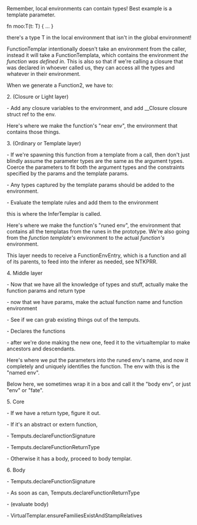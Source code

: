 Remember, local environments can contain types! Best example is a
template parameter.

fn moo:T(t: T) { ... }

there\'s a type T in the local environment that isn\'t in the global
environment!

FunctionTemplar intentionally doesn\'t take an environment from the
caller, instead it will take a FunctionTemplata, which contains the
environment *the function was defined in*. This is also so that if
we\'re calling a closure that was declared in whoever called us, they
can access all the types and whatever in their environment.

When we generate a Function2, we have to:

2\. (Closure or Light layer)

\- Add any closure variables to the environment, and add \_\_Closure
closure struct ref to the env.

Here\'s where we make the function\'s \"near env\", the environment that
contains those things.

3\. (Ordinary or Template layer)

\- If we\'re spawning this function from a template from a call, then
don\'t just blindly assume the parameter types are the same as the
argument types. Coerce the parameters to fit both the argument types and
the constraints specified by the params and the template params.

\- Any types captured by the template params should be added to the
environment.

\- Evaluate the template rules and add them to the environment

this is where the InferTemplar is called.

Here\'s where we make the function\'s \"runed env\", the environment
that contains all the templatas from the runes in the prototype. We\'re
also going from the *function template\'s* environment to the actual
*function\'s* environment.

This layer needs to receive a FunctionEnvEntry, which is a function and
all of its parents, to feed into the inferer as needed, see NTKPRR.

4\. Middle layer

\- Now that we have all the knowledge of types and stuff, actually make
the function params and return type

\- now that we have params, make the actual function name and function
environment

\- See if we can grab existing things out of the temputs.

\- Declares the functions

\- after we\'re done making the new one, feed it to the virtualtemplar
to make ancestors and descendants.

Here\'s where we put the parameters into the runed env\'s name, and now
it completely and uniquely identifies the function. The env with this is
the \"named env\".

Below here, we sometimes wrap it in a box and call it the \"body env\",
or just \"env\" or \"fate\".

5\. Core

\- If we have a return type, figure it out.

\- If it\'s an abstract or extern function,

\- Temputs.declareFunctionSignature

\- Temputs.declareFunctionReturnType

\- Otherwise it has a body, proceed to body templar.

6\. Body

\- Temputs.declareFunctionSignature

\- As soon as can, Temputs.declareFunctionReturnType

\- (evaluate body)

\- VirtualTemplar.ensureFamiliesExistAndStampRelatives
